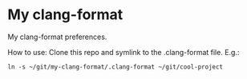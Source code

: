 # My clang-format

My clang-format preferences.

How to use: Clone this repo and symlink to the .clang-format file. E.g.:

`ln -s ~/git/my-clang-format/.clang-format ~/git/cool-project`


